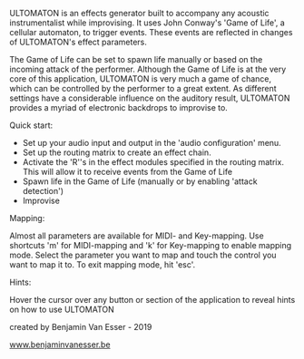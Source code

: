 ULTOMATON is an effects generator built to accompany any acoustic instrumentalist while improvising. It uses John Conway's 'Game of Life', a cellular automaton, to trigger events. These events are reflected in changes of ULTOMATON's effect parameters. 

The Game of Life can be set to spawn life manually or based on the incoming attack of the performer. Although the Game of Life is at the very core of this application, ULTOMATON is very much a game of chance, which can be controlled by the performer to a great extent. As different settings have a considerable influence on the auditory result, ULTOMATON provides a myriad of electronic backdrops to improvise to. 

Quick start:

- Set up your audio input and output in the 'audio configuration' menu.
- Set up the routing matrix to create an effect chain.
- Activate the 'R''s in the effect modules specified in the routing matrix. This will allow it to receive events from the Game of Life
- Spawn life in the Game of Life (manually or by enabling 'attack detection')
- Improvise

Mapping:

Almost all parameters are available for MIDI- and Key-mapping. Use shortcuts 'm' for MIDI-mapping and 'k' for Key-mapping to enable mapping mode. Select the parameter you want to map and touch the control you want to map it to. To exit mapping mode, hit 'esc'.

Hints:

Hover the cursor over any button or section of the application to reveal hints on how to use ULTOMATON


created by Benjamin Van Esser - 2019

www.benjaminvanesser.be